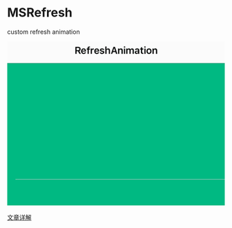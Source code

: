 # MSRefresh
custom refresh animation  

![](1.gif)
  
  
[文章详解](http://mrscorpion.github.io/2016/07/31/iOS.html)  


